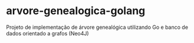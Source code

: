 # arvore-genealogica-golang
Projeto de implementação de árvore genealógica utilizando Go e banco de dados orientado a grafos (Neo4J)
